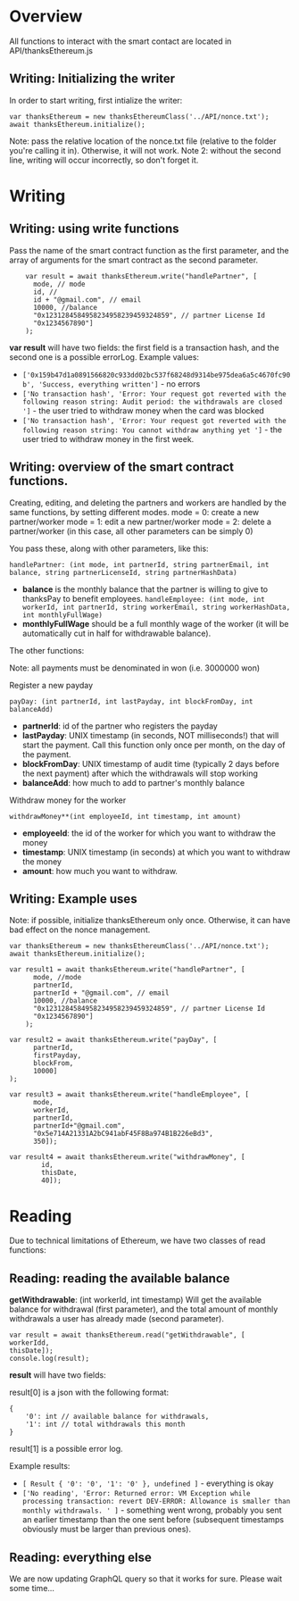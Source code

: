 # Overview

All functions to interact with the smart contact are located in API/thanksEthereum.js

## Writing: Initializing the writer

In order to start writing, first intialize the writer:
``` 
var thanksEthereum = new thanksEthereumClass('../API/nonce.txt');
await thanksEthereum.initialize();
```
Note: pass the relative location of the nonce.txt file (relative to the folder you're calling it in). Otherwise, it will not work. 
Note 2: without the second line, writing will occur incorrectly, so don't forget it.

# Writing 

## Writing: using write functions

Pass the name of the smart contract function as the first parameter, and the array of arguments for the smart contract as the second parameter. 
```
    var result = await thanksEthereum.write("handlePartner", [
      mode, // mode
      id, // 
      id + "@gmail.com", // email
      10000, //balance
      "0x1231284584958234958239459324859", // partner License Id
      "0x1234567890"]
    );
```

**var result** will have two fields: the first field is a transaction hash, and the second one is a possible errorLog. Example values:
- `['0x159b47d1a0891566820c933dd02bc537f68248d9314be975dea6a5c4670fc90b',
'Success, everything written']` - no errors
 - `['No transaction hash',
'Error: Your request got reverted with the following reason string: Audit period: the withdrawals are closed ']` - the user tried to withdraw money when the card was blocked
- `['No transaction hash',
'Error: Your request got reverted with the following reason string: You cannot withdraw anything yet ']` - the user tried to withdraw money in the first week.

## Writing: overview of the smart contract functions.

Creating, editing, and deleting the partners and workers are handled by the same functions, by setting different modes.
mode = 0: create a new partner/worker
mode = 1: edit a new partner/worker
mode = 2: delete a partner/worker (in this case, all other parameters can be simply 0)

You pass these, along with other parameters, like this:

`handlePartner: (int mode, int partnerId, string partnerEmail, int balance, string partnerLicenseId, string partnerHashData)`
- **balance** is the monthly balance that the partner is willing to give to thanksPay to benefit employees.
`handleEmployee: (int mode, int workerId, int partnerId, string workerEmail, string workerHashData, int monthlyFullWage)`
- **monthlyFullWage** should be a full monthly wage of the worker (it will be automatically cut in half for withdrawable balance).

The other functions:

Note: all payments must be denominated in won (i.e. 3000000 won)

Register a new payday

`payDay: (int partnerId, int lastPayday, int blockFromDay, int balanceAdd)`
- **partnerId**: id of the partner who registers the payday
- **lastPayday**: UNIX timestamp (in seconds, NOT milliseconds!) that will start the payment. Call this function only once per month, on the day of the payment.
- **blockFromDay**: UNIX timestamp of audit time (typically 2 days before the next payment) after which the withdrawals will stop working
- **balanceAdd**: how much to add to partner's monthly balance

Withdraw money for the worker

`withdrawMoney**(int employeeId, int timestamp, int amount)`
- **employeeId**: the id of the worker for which you want to withdraw the money
- **timestamp**: UNIX timestamp (in seconds) at which you want to withdraw the money
- **amount**: how much you want to withdraw.

## Writing: Example uses

Note: if possible, initialize thanksEthereum only once. Otherwise, it can have bad effect on the nonce management.
```
var thanksEthereum = new thanksEthereumClass('../API/nonce.txt');
await thanksEthereum.initialize();

var result1 = await thanksEthereum.write("handlePartner", [
      mode, //mode
      partnerId,
      partnerId + "@gmail.com", // email
      10000, //balance
      "0x1231284584958234958239459324859", // partner License Id
      "0x1234567890"]
    );

var result2 = await thanksEthereum.write("payDay", [
      partnerId,
      firstPayday,
      blockFrom,
      10000]
);

var result3 = await thanksEthereum.write("handleEmployee", [
      mode,
      workerId,
      partnerId,
      partnerId+"@gmail.com",
      "0x5e714A21331A2bC941abF45F8Ba974B1B226eBd3",
      350]);
      
var result4 = await thanksEthereum.write("withdrawMoney", [
        id,
        thisDate,
        40]);
```
# Reading

Due to technical limitations of Ethereum, we have two classes of read functions:

## Reading: reading the available balance

**getWithdrawable**: (int workerId, int timestamp)
Will get the available balance for withdrawal (first parameter), and the total amount of monthly withdrawals a user has already made (second parameter).

```
var result = await thanksEthereum.read("getWithdrawable", [
workerIdd,
thisDate]);
console.log(result);
```
**result** will have two fields: 

result[0] is a json with the following format:
```
{
    '0': int // available balance for withdrawals,
    '1': int // total withdrawals this month
}
```

result[1] is a possible error log.

Example results:
- `[ Result { '0': '0', '1': '0' }, undefined ]` - everything is okay
- `['No reading', 'Error: Returned error: VM Exception while processing transaction: revert DEV-ERROR: Allowance is smaller than monthly withdrawals. '
]` - something went wrong, probably you sent an earlier timestamp than the one sent before (subsequent timestamps obviously must be larger than previous ones).


## Reading: everything else

We are now updating GraphQL query so that it works for sure. Please wait some time...
